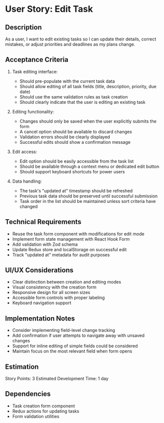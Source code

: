 # User Story: Edit Task

## Description
As a user, I want to edit existing tasks so I can update their details, correct mistakes, or adjust priorities and deadlines as my plans change.

## Acceptance Criteria
1. Task editing interface:
   - Should pre-populate with the current task data
   - Should allow editing of all task fields (title, description, priority, due date)
   - Should use the same validation rules as task creation
   - Should clearly indicate that the user is editing an existing task

2. Editing functionality:
   - Changes should only be saved when the user explicitly submits the form
   - A cancel option should be available to discard changes
   - Validation errors should be clearly displayed
   - Successful edits should show a confirmation message

3. Edit access:
   - Edit option should be easily accessible from the task list
   - Should be available through a context menu or dedicated edit button
   - Should support keyboard shortcuts for power users

4. Data handling:
   - The task's "updated at" timestamp should be refreshed
   - Previous task data should be preserved until successful submission
   - Task order in the list should be maintained unless sort criteria have changed

## Technical Requirements
- Reuse the task form component with modifications for edit mode
- Implement form state management with React Hook Form
- Add validation with Zod schema
- Update Redux store and localStorage on successful edit
- Track "updated at" metadata for audit purposes

## UI/UX Considerations
- Clear distinction between creation and editing modes
- Visual consistency with the creation form
- Responsive design for all screen sizes
- Accessible form controls with proper labeling
- Keyboard navigation support

## Implementation Notes
- Consider implementing field-level change tracking
- Add confirmation if user attempts to navigate away with unsaved changes
- Support for inline editing of simple fields could be considered
- Maintain focus on the most relevant field when form opens

## Estimation
Story Points: 3
Estimated Development Time: 1 day

## Dependencies
- Task creation form component
- Redux actions for updating tasks
- Form validation utilities